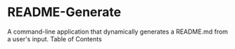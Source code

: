 # README-Generate
A command-line application that dynamically generates a README.md from a user's input.  Table of Contents
